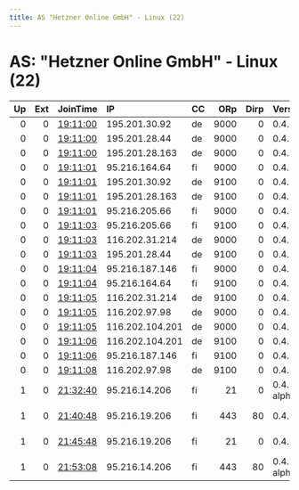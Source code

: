 ```yaml
---
title: AS "Hetzner Online GmbH" - Linux (22)
---
```


# AS: "Hetzner Online GmbH" - Linux (22)

|   Up |   Ext | JoinTime                                                                                            | IP              | CC   |   ORp |   Dirp | Version       | Contact                      | Nickname         |   eFamMembers |
|-----:|------:|:----------------------------------------------------------------------------------------------------|:----------------|:-----|------:|-------:|:--------------|:-----------------------------|:-----------------|--------------:|
|    0 |     0 | [19:11:00](https://metrics.torproject.org/rs.html#details/11B412D18DAD81B69C3F570C5AA5429E7A265378) | 195.201.30.92   | de   |  9000 |      0 | 0.4.0.5       | contact@macwinlin.dev        | allium08         |            18 |
|    0 |     0 | [19:11:00](https://metrics.torproject.org/rs.html#details/36B86208C2E0EA435BF5B78E02EFA383A0A4F01D) | 195.201.28.44   | de   |  9000 |      0 | 0.4.0.5       | contact@macwinlin.dev        | allium05         |            18 |
|    0 |     0 | [19:11:00](https://metrics.torproject.org/rs.html#details/418A1C7F7A9B882CE5F429BD6BEC61B3369EB4D9) | 195.201.28.163  | de   |  9000 |      0 | 0.4.0.5       | contact@macwinlin.dev        | allium02         |            18 |
|    0 |     0 | [19:11:01](https://metrics.torproject.org/rs.html#details/7DCA7155E9EC0E47DD96F0E309D10E9C54DB6B39) | 95.216.164.64   | fi   |  9000 |      0 | 0.4.0.5       | contact@macwinlin.dev        | allium09         |            18 |
|    0 |     0 | [19:11:01](https://metrics.torproject.org/rs.html#details/A63765801851E59C82911201227FA5778284E39B) | 195.201.30.92   | de   |  9100 |      0 | 0.4.0.5       | contact@macwinlin.dev        | allium08         |            18 |
|    0 |     0 | [19:11:01](https://metrics.torproject.org/rs.html#details/F874AB7C7A6D675E80712BDA7C7BC2E882C72D00) | 195.201.28.163  | de   |  9100 |      0 | 0.4.0.5       | contact@macwinlin.dev        | allium02         |            18 |
|    0 |     0 | [19:11:01](https://metrics.torproject.org/rs.html#details/FFFCC157E0196D21EE573719DB01151BF87C839F) | 95.216.205.66   | fi   |  9000 |      0 | 0.4.0.5       | contact@macwinlin.dev        | allium06         |            18 |
|    0 |     0 | [19:11:03](https://metrics.torproject.org/rs.html#details/4D20B79FAAB1A0384824C83D3C33213B7E87DBB8) | 95.216.205.66   | fi   |  9100 |      0 | 0.4.0.5       | contact@macwinlin.dev        | allium06         |            18 |
|    0 |     0 | [19:11:03](https://metrics.torproject.org/rs.html#details/8E2D2DA645B58059810F93726B5C9843FE0B73A4) | 116.202.31.214  | de   |  9000 |      0 | 0.4.0.5       | contact@macwinlin.dev        | allium04         |            18 |
|    0 |     0 | [19:11:03](https://metrics.torproject.org/rs.html#details/A2C86B5A013B2B6C653E5BAE3ECF18A547DA94A6) | 195.201.28.44   | de   |  9100 |      0 | 0.4.0.5       | contact@macwinlin.dev        | allium05         |            18 |
|    0 |     0 | [19:11:04](https://metrics.torproject.org/rs.html#details/242A51530500A7A1AADC4F4E773AB4366A3DBF95) | 95.216.187.146  | fi   |  9000 |      0 | 0.4.0.5       | contact@macwinlin.dev        | allium03         |            18 |
|    0 |     0 | [19:11:04](https://metrics.torproject.org/rs.html#details/55C3D6B8C9CD9C235A1684F88150EA873FC56573) | 95.216.164.64   | fi   |  9100 |      0 | 0.4.0.5       | contact@macwinlin.dev        | allium09         |            18 |
|    0 |     0 | [19:11:05](https://metrics.torproject.org/rs.html#details/5FE59CBB093CD78F1D1904B4CF0D145AF7DE5DAF) | 116.202.31.214  | de   |  9100 |      0 | 0.4.0.5       | contact@macwinlin.dev        | allium04         |            18 |
|    0 |     0 | [19:11:05](https://metrics.torproject.org/rs.html#details/6E77F3DCBAC3511FC84D27568DEDC91259F09C51) | 116.202.97.98   | de   |  9000 |      0 | 0.4.0.5       | contact@macwinlin.dev        | allium01         |            18 |
|    0 |     0 | [19:11:05](https://metrics.torproject.org/rs.html#details/8137920917DF21493A24F3F415ED49DC60C89E85) | 116.202.104.201 | de   |  9000 |      0 | 0.4.0.5       | contact@macwinlin.dev        | allium07         |            18 |
|    0 |     0 | [19:11:06](https://metrics.torproject.org/rs.html#details/4FF0E1FD9F04F84701B4DF35FCB3C59B5E1F7F0F) | 116.202.104.201 | de   |  9100 |      0 | 0.4.0.5       | contact@macwinlin.dev        | allium07         |            18 |
|    0 |     0 | [19:11:06](https://metrics.torproject.org/rs.html#details/8F4CB6561858237917887502D93D6EC055574BC8) | 95.216.187.146  | fi   |  9100 |      0 | 0.4.0.5       | contact@macwinlin.dev        | allium03         |            18 |
|    0 |     0 | [19:11:08](https://metrics.torproject.org/rs.html#details/E2CA2DC2D87BAABB25E6CCFF329C10F048AA95B6) | 116.202.97.98   | de   |  9100 |      0 | 0.4.0.5       | contact@macwinlin.dev        | allium01         |            18 |
|    1 |     0 | [21:32:40](https://metrics.torproject.org/rs.html#details/624B7391B9790E7CD2AF6A7238239BA3D6928A57) | 95.216.14.206   | fi   |    21 |      0 | 0.4.1.3-alpha | Peter Gerber &lt;tor@arbitra | arbitraryKenzie3 |             5 |
|    1 |     0 | [21:40:48](https://metrics.torproject.org/rs.html#details/3F43D0584A2613C9DB631382FF486DC6B95EA1C8) | 95.216.19.206   | fi   |   443 |     80 | 0.4.0.5       | Peter Gerber &lt;tor@arbitra | arbitraryTessa2  |             1 |
|    1 |     0 | [21:45:48](https://metrics.torproject.org/rs.html#details/54FF87E18CF4B351BB078A640A4DC5265969485E) | 95.216.19.206   | fi   |    21 |      0 | 0.4.0.5       | Peter Gerber &lt;tor@arbitra | arbitraryTessa3  |             1 |
|    1 |     0 | [21:53:08](https://metrics.torproject.org/rs.html#details/FA1845C313B88EF49E8BE1F23B02CD0AC702B636) | 95.216.14.206   | fi   |   443 |     80 | 0.4.1.3-alpha | Peter Gerber &lt;tor@arbitra | arbitraryKenzie2 |             1 |
